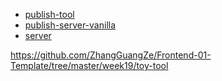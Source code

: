 * [publish-tool](https://github.com/guohuijuan1/server)
* [publish-server-vanilla](https://github.com/guohuijuan1/publish-server-vanilla)
* [server](https://github.com/guohuijuan1/publish-tool)

https://github.com/ZhangGuangZe/Frontend-01-Template/tree/master/week19/toy-tool